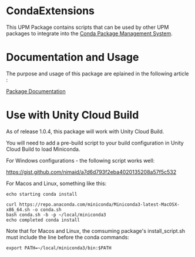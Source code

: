 # CondaExtensions
 
This UPM Package contains scripts that can be used by other UPM packages to integrate into the [Conda Package Management System](https://docs.conda.io/en/latest/).

# Documentation and Usage

The purpose and usage of this package are eplained in the following article :

[Package Documentation](https://medium.com/runic-software/using-conda-as-a-unity-package-version-2-c3442bf9c245)

# Use with Unity Cloud Build

As of release 1.0.4, this package will work with Unity Cloud Build.

You will need to add a pre-build script to your build configuration in Unity Cloud Build to load Miniconda.

For Windows configurations - the following script works well:

https://gist.github.com/nimaid/a7d6d793f2eba4020135208a57f5c532

For Macos and Linux, something like this:

```
echo starting conda install

curl https://repo.anaconda.com/miniconda/Miniconda3-latest-MacOSX-x86_64.sh -o conda.sh
bash conda.sh -b -p ~/local/miniconda3
echo completed conda install
```

Note that for Macos and Linux, the comsuming package's install_script.sh must include the line before the conda commands:

```
export PATH=~/local/miniconda3/bin:$PATH
```
